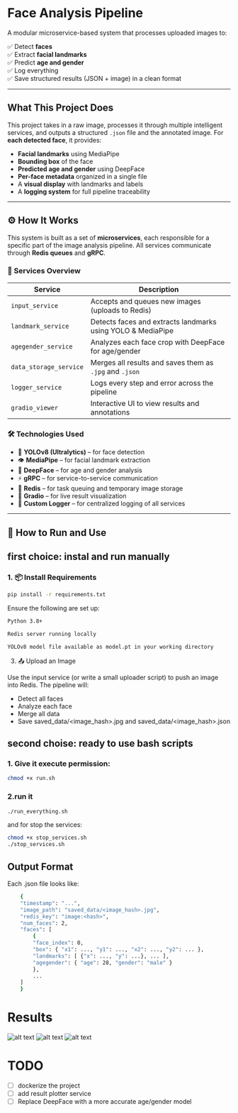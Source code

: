 #  Face Analysis Pipeline

A modular microservice-based system that processes uploaded images to:

✅ Detect **faces**  
✅ Extract **facial landmarks**  
✅ Predict **age and gender**  
✅ Log everything  
✅ Save structured results (JSON + image) in a clean format

---


##  What This Project Does

This project takes in a raw image, processes it through multiple intelligent services, and outputs a structured `.json` file and the annotated image. For **each detected face**, it provides:

- **Facial landmarks** using MediaPipe
- **Bounding box** of the face
- **Predicted age and gender** using DeepFace
- **Per-face metadata** organized in a single file
- A **visual display** with landmarks and labels
- A **logging system** for full pipeline traceability

---

## ⚙️ How It Works

This system is built as a set of **microservices**, each responsible for a specific part of the image analysis pipeline. All services communicate through **Redis queues** and **gRPC**.

### 🧩 Services Overview

| Service               | Description                                              |
|-----------------------|----------------------------------------------------------|
| `input_service`       | Accepts and queues new images (uploads to Redis)        |
| `landmark_service`    | Detects faces and extracts landmarks using YOLO & MediaPipe |
| `agegender_service`   | Analyzes each face crop with DeepFace for age/gender     |
| `data_storage_service`| Merges all results and saves them as `.jpg` and `.json` |
| `logger_service`      | Logs every step and error across the pipeline           |
| `gradio_viewer`       | Interactive UI to view results and annotations          |

### 🛠 Technologies Used

- 🧠 **YOLOv8 (Ultralytics)** – for face detection  
- 👁️ **MediaPipe** – for facial landmark extraction  
- 👤 **DeepFace** – for age and gender analysis  
- ⚡ **gRPC** – for service-to-service communication  
- 🧰 **Redis** – for task queuing and temporary image storage  
- 💬 **Gradio** – for live result visualization  
- 📝 **Custom Logger** – for centralized logging of all services  

---

## 🚀 How to Run and Use

## first choice: instal and run manually
### 1. 📦 Install Requirements

```bash
pip install -r requirements.txt
```
Ensure the following are set up:
```bash
Python 3.8+

Redis server running locally

YOLOv8 model file available as model.pt in your working directory

```
3. 📤 Upload an Image

Use the input service (or write a small uploader script) to push an image into Redis. The pipeline will:

* Detect all faces
* Analyze each face
* Merge all data
* Save saved_data/<image_hash>.jpg and saved_data/<image_hash>.json

## second choise: ready to use bash scripts
### 1. Give it execute permission:
```bash 
chmod +x run.sh
```
### 2.run it 
```bash 
./run_everything.sh
```
and for stop the services:
```bash 
chmod +x stop_services.sh
./stop_services.sh
```

## Output Format

Each .json file looks like:
```bash
    {
    "timestamp": "...",
    "image_path": "saved_data/<image_hash>.jpg",
    "redis_key": "image:<hash>",
    "num_faces": 2,
    "faces": [
        {
        "face_index": 0,
        "box": { "x1": ..., "y1": ..., "x2": ..., "y2": ... },
        "landmarks": [ {"x": ..., "y": ...}, ... ],
        "agegender": { "age": 28, "gender": "male" }
        },
        ...
    ]
    }
```
# Results
![alt text](./images/1.png.png)
![alt text](./images/2.png.png)
![alt text](./images/3.png.png)
# TODO
- [ ] dockerize the project
- [ ] add result plotter service
- [ ] Replace DeepFace with a more accurate age/gender model
